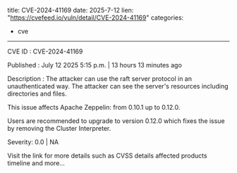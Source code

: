  
title: CVE-2024-41169
date: 2025-7-12
lien: "https://cvefeed.io/vuln/detail/CVE-2024-41169"
categories:
  - cve
---

CVE ID : CVE-2024-41169

Published :  July 12
2025
5:15 p.m. | 13 hours
13 minutes ago

Description : The attacker can use the raft server protocol in an unauthenticated way. The attacker can see the server's resources
including directories and files.

This issue affects Apache Zeppelin: from 0.10.1 up to 0.12.0.

Users are recommended to upgrade to version 0.12.0
which fixes the issue by removing the Cluster Interpreter.

Severity: 0.0 | NA

Visit the link for more details
such as CVSS details
affected products
timeline
and more...
